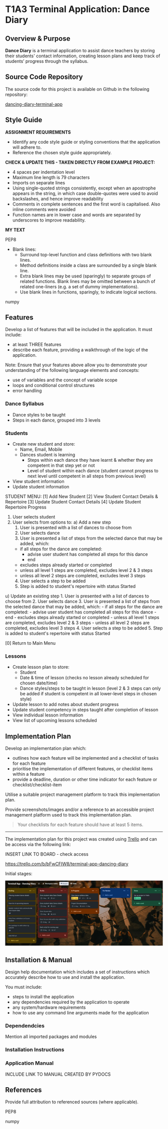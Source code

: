 # T1A3 Terminal Application:  Dance Diary

## Overview & Purpose
**Dance Diary** is a terminal application to assist dance teachers by storing their students' contact information, creating lesson plans and keep track of students’ progress through the syllabus.

## Source Code Repository

The source code for this project is available on Github in the following repository:

[dancing-diary-terminal-app](https://github.com/jeskaj/dancing-diary-terminal-app)

## Style Guide

**ASSIGNMENT REQUIREMENTS**
- Identify any code style guide or styling conventions that the application will adhere to.
- Reference the chosen style guide appropriately.

**CHECK & UPDATE THIS - TAKEN DIRECTLY FROM EXAMPLE PROJECT:**
- 4 spaces per indentation level
- Maximum line length is 79 characters
- Imports on separate lines
- Using single-quoted strings consistently, except when an apostrophe appears in the string, in which case double-quotes were used to avoid backslashes, and hence improve readability
- Comments in complete sentences and the first word is capitalised. Also inline comments were avoided
- Function names are in lower case and words are separated by underscores to improve readability.

**MY TEXT**


PEP8
- Blank lines:
  - Surround top-level function and class definitions with two blank lines.
  - Method definitions inside a class are surrounded by a single blank line.
  - Extra blank lines may be used (sparingly) to separate groups of related functions. Blank lines may be omitted between a bunch of related one-liners (e.g. a set of dummy implementations).
  - Use blank lines in functions, sparingly, to indicate logical sections.

numpy

## Features

Develop a list of features that will be included in the application. It must include:

- at least THREE features
- describe each feature, providing a walkthrough of the logic of the application.

Note: Ensure that your features above allow you to demonstrate your understanding of the following language elements and concepts:

- use of variables and the concept of variable scope
- loops and conditional control structures
- error handling

### Dance Syllabus
- Dance styles to be taught
- Steps in each dance, grouped into 3 levels

### Students
- Create new student and store:
    - Name, Email, Mobile
    - Dances student is learning
        - Steps within each dance they have learnt & whether they are competent in that step yet or not
        - Level of student within each dance (student cannot progress to next level until competent in all steps from previous level)
- View student information
- Update student information

STUDENT MENU:
[1]  Add New Student
[2]  View Student Contact Details & Repertoire
[3]  Update Student Contact Details
[4]  Update Student Repertoire Progress

1. User selects student
3. User selects from options to:
  a) Add a new step
    1. User is presented with a list of dances to choose from
    2. User selects dance
    3. User is presented a list of steps from the selected dance that may be added, which:
      - if all steps for the dance are completed:
        - advise user student has completed all steps for this dance
        - end
      - excludes steps already started or completed
      - unless all level 1 steps are completed, excludes level 2 & 3 steps
      - unless all level 2 steps are completed, excludes level 3 steps
    4. User selects a step to be added
    5. Step is added to student's repertoire with status Started

  u) Update an existing step
    1. User is presented with a list of dances to choose from
    2. User selects dance
    3. User is presented a list of steps from the selected dance that may be added, which:
      - if all steps for the dance are completed:
        - advise user student has completed all steps for this dance
        - end
      - excludes steps already started or completed
      - unless all level 1 steps are completed, excludes level 2 & 3 steps
      - unless all level 2 steps are completed, excludes level 3 steps
    4. User selects a step to be added
    5. Step is added to student's repertoire with status Started

[0]  Return to Main Menu


### Lessons
- Create lesson plan to store:
    - Student
    - Date & time of lesson (checks no lesson already scheduled for chosen date/time)
    - Dance styles/steps to be taught in lesson (level 2 & 3 steps can only be added if student is competent in all lower-level steps in chosen style)
- Update lesson to add notes about student progress
- Update student competency in steps taught after completion of lesson
- View individual lesson information
- View list of upcoming lessons scheduled

## Implementation Plan

Develop an implementation plan which:
- outlines how each feature will be implemented and a checklist of tasks for each feature
- prioritise the implementation of different features, or checklist items within a feature
- provide a deadline, duration or other time indicator for each feature or checklist/checklist-item

Utilise a suitable project management platform to track this implementation plan.

Provide screenshots/images and/or a reference to an accessible project management platform used to track this implementation plan. 

> Your checklists for each feature should have at least 5 items.

-------------------------
The implementation plan for this project was created using [Trello](https://trello.com/) and can be access via the following link:

INSERT LINK TO BOARD - check access

https://trello.com/b/bFwCFIW8/terminal-app-dancing-diary

Initial stages:

![initial planning - Sunday](docs/trello1-sun.png)

## Installation & Manual

Design help documentation which includes a set of instructions which accurately describe how to use and install the application.

You must include:
- steps to install the application
- any dependencies required by the application to operate
- any system/hardware requirements
- how to use any command line arguments made for the application

### Dependendcies

Mention all imported packages and modules

### Installation Instructions

### Application Manual

INCLUDE LINK TO MANUAL CREATED BY PYDOCS

## References

Provide full attribution to referenced sources (where applicable).

PEP8

numpy
